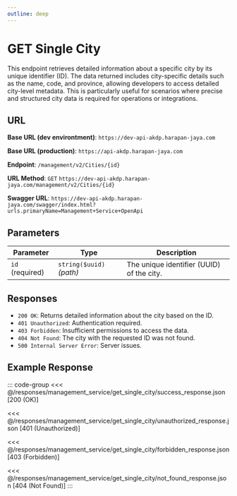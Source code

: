 ```yaml
---
outline: deep
---
```


# GET Single City

This endpoint retrieves detailed information about a specific city by its unique identifier (ID). The data returned includes city-specific details such as the name, code, and province, allowing developers to access detailed city-level metadata. This is particularly useful for scenarios where precise and structured city data is required for operations or integrations.

## URL

**Base URL (dev environtment)**: `https://dev-api-akdp.harapan-jaya.com`

**Base URL (production)**: `https://api-akdp.harapan-jaya.com`

**Endpoint**: `/management/v2/Cities/{id}`

**URL Method**: `GET` `https://dev-api-akdp.harapan-jaya.com/management/v2/Cities/{id}`

**Swagger URL**: `https://dev-api-akdp.harapan-jaya.com/swagger/index.html?urls.primaryName=Management+Service+OpenApi`

## Parameters

| **Parameter**    | **Type**                      | **Description**                          |
|------------------|-------------------------------|--------------------------------------    |
| `id` (required)  | `string($uuid)` _(path)_      | The unique identifier (UUID) of the city.|

## Responses

- `200 OK`: Returns detailed information about the city based on the ID.
- `401 Unauthorized`: Authentication required.
- `403 Forbidden`: Insufficient permissions to access the data.
- `404 Not Found`: The city with the requested ID was not found.
- `500 Internal Server Error`: Server issues.

## Example Response

::: code-group
<<< @/responses/management_service/get_single_city/success_response.json [200 (OK)]

<<< @/responses/management_service/get_single_city/unauthorized_response.json [401 (Unauthorized)]

<<< @/responses/management_service/get_single_city/forbidden_response.json [403 (Forbidden)]

<<< @/responses/management_service/get_single_city/not_found_response.json [404 (Not Found)]
:::
